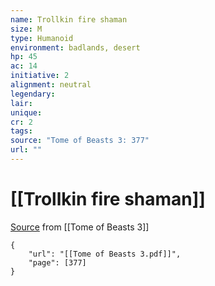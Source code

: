 ```yaml
---
name: Trollkin fire shaman
size: M
type: Humanoid
environment: badlands, desert
hp: 45
ac: 14
initiative: 2
alignment: neutral
legendary: 
lair: 
unique: 
cr: 2
tags: 
source: "Tome of Beasts 3: 377"
url: ""
---
```

# [[Trollkin fire shaman]]

[Source](zotero://open-pdf/library/items/BLGR9HVR?page=377) from [[Tome of Beasts 3]]

```pdf
{
	"url": "[[Tome of Beasts 3.pdf]]",
	"page": [377]
}
```

